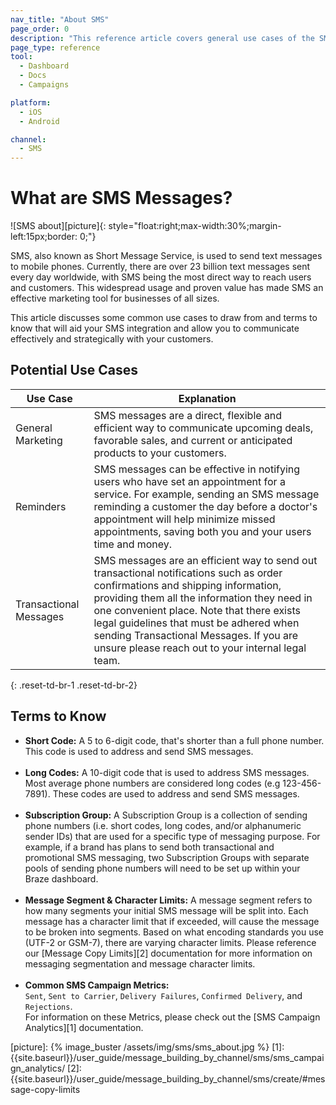 ```yaml
---
nav_title: "About SMS"
page_order: 0
description: "This reference article covers general use cases of the SMS channel."
page_type: reference
tool:
  - Dashboard
  - Docs
  - Campaigns

platform:
  - iOS
  - Android

channel:
  - SMS
---
```


# What are SMS Messages?
![SMS about][picture]{: style="float:right;max-width:30%;margin-left:15px;border: 0;"}

SMS, also known as Short Message Service, is used to send text messages to mobile phones. Currently, there are over 23 billion text messages sent every day worldwide, with SMS being the most direct way to reach users and customers. This widespread usage and proven value has made SMS an effective marketing tool for businesses of all sizes. 

This article discusses some common use cases to draw from and terms to know that will aid your SMS integration and allow you to communicate effectively and strategically with your customers.

## Potential Use Cases

| Use Case | Explanation |
|---|---|
| General Marketing | SMS messages are a direct, flexible and efficient way to communicate upcoming deals, favorable sales, and current or anticipated products to your customers. |
| Reminders | SMS messages can be effective in notifying users who have set an appointment for a service. For example, sending an SMS message reminding a customer the day before a doctor's appointment will help minimize missed appointments, saving both you and your users time and money. |
| Transactional Messages | SMS messages are an efficient way to send out transactional notifications such as order confirmations and shipping information, providing them all the information they need in one convenient place. Note that there exists legal guidelines that must be adhered when sending Transactional Messages. If you are unsure please reach out to your internal legal team.|
{: .reset-td-br-1 .reset-td-br-2}

## Terms to Know

- __Short Code:__ A 5 to 6-digit code, that's shorter than a full phone number. This code is used to address and send SMS messages.<br><br>
- __Long Codes:__ A 10-digit code that is used to address SMS messages. Most average phone numbers are considered long codes (e.g 123-456-7891). These codes are used to address and send SMS messages.<br><br>
- __Subscription Group:__ A Subscription Group is a collection of sending phone numbers (i.e. short codes, long codes, and/or alphanumeric sender IDs) that are used for a specific type of messaging purpose. For example, if a brand has plans to send both transactional and promotional SMS messaging, two Subscription Groups with separate pools of sending phone numbers will need to be set up within your Braze dashboard.<br><br>
- __Message Segment & Character Limits:__ A message segment refers to how many segments your initial SMS message will be split into. Each message has a character limit that if exceeded, will cause the message to be broken into segments. Based on what encoding standards you use (UTF-2 or GSM-7), there are varying character limits. Please reference our [Message Copy Limits][2] documentation for more information on messaging segmentation and message character limits.<br><br>
- __Common SMS Campaign Metrics:__ <br>`Sent`, `Sent to Carrier`, `Delivery Failures`, `Confirmed Delivery`, and `Rejections`. <br>For information on these Metrics, please check out the [SMS Campaign Analytics][1] documentation.


[picture]: {% image_buster /assets/img/sms/sms_about.jpg %}
[1]: {{site.baseurl}}/user_guide/message_building_by_channel/sms/sms_campaign_analytics/
[2]: {{site.baseurl}}/user_guide/message_building_by_channel/sms/create/#message-copy-limits

